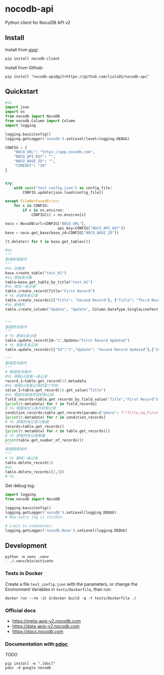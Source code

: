 # nocodb-api

Python client for NocoDB API v2


## Install

Install from [pypi](https://pypi.org/project/nocodb-client/):

```shell
pip install nocodb-client
```

Install from Github:

```shell
pip install "nocodb-api@git+https://github.com/liuli01/nocodb-api"
```
## Quickstart
```python
#%%
import json
import os
from nocodb import NocoDB
from nocodb.Column import Column
import logging

logging.basicConfig()
logging.getLogger('nocodb').setLevel(level=logging.DEBUG)

CONFIG = {
    "NOCO_URL": "https://app.nocodb.com",
    "NOCO_API_KEY": "",
    "NOCO_BASE_ID": "",
    "TIMEOUT": "30"
}


try:
    with open("test_config.json") as config_file:
        CONFIG.update(json.load(config_file))

except FileNotFoundError:
    for s in CONFIG:
        if s in os.environ:
            CONFIG[s] = os.environ[s]

noco = NocoDB(url=CONFIG["NOCO_URL"],
                        api_key=CONFIG["NOCO_API_KEY"])
base = noco.get_base(base_id=CONFIG["NOCO_BASE_ID"])

[t.delete() for t in base.get_tables()]

#%%
"""
数据新增操作
"""
#%% 创建表
base.create_table("test_01")
#%% 获取表对象
table=base.get_table_by_title("test_01")
#%% 增加一条记录
table.create_record(Title="First Record")
# %% 创建多条记录
table.create_records([{"Title": "Second Record"}, {"Title": "Third Record"}])
#%% 新增列
table.create_column("Update", "Update", Column.DataType.SingleLineText)


"""
数据修改操作
"""
# %% 更新1条记录
table.update_record(Id="1",Update="First Record Updated")
# %% 更新多条记录
table.update_records([{"Id":"2","Update": "Second Record Updated"},{"Id":"3","Update": "Third Record Updated"}])

"""
数据查询操作
"""
# 数据查询操作
#%% 根据id查看一条记录
record_1=table.get_record(1).metadata
#%% 根据Id查看记录的某个字段
value_1=table.get_record(1).get_value("Title")
#%% 根据字段值筛选获取记录
field_records=table.get_records_by_field_value("Title","First Record")
[print(r.metadata) for r in field_records]
# %% 根据自定义条件获取记录
condition_records=table.get_records(params={"where": f"(Title,eq,First Record)"})
[print(r.metadata) for r in condition_records]
# %% 获取所有记录元数据
records=table.get_records()
[print(r.metadata) for r in table.get_records()]
# %% 获取所有记录数量
print(table.get_number_of_records())
"""
数据删除操作
"""
# %% 删除一条记录
table.delete_record(1)
#%% 
table.delete_records([2,3])
# %%

```


Get debug log:

```python
import logging
from nocodb import NocoDB

logging.basicConfig()
logging.getLogger('nocodb').setLevel(logging.DEBUG)
# Now every log is visible.

# Limit to submodules:
logging.getLogger('nocodb.Base').setLevel(logging.DEBUG)
```


## Development

```shell
python -m venv .venv
. ./.venv/bin/activate
```

### Tests in Docker

Create a file `test_config.json` with the parameters, or change the Environment Variables in `tests/Dockerfile`, than run:

```shell
docker run --rm -it $(docker build -q -f tests/Dockerfile .)
```

### Official docs

- https://meta-apis-v2.nocodb.com
- https://data-apis-v2.nocodb.com
- https://docs.nocodb.com

### Documentation with [pdoc](https://pdoc.dev)

*TODO*

```shell
pip install -e ".[doc]"
pdoc -d google nocodb
```
